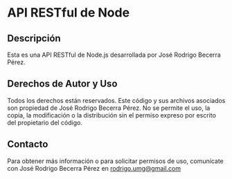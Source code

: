 # API RESTful de Node

## Descripción
Esta es una API RESTful de Node.js desarrollada por José Rodrigo Becerra Pérez.

## Derechos de Autor y Uso
Todos los derechos están reservados. Este código y sus archivos asociados son propiedad de José Rodrigo Becerra Pérez. No se permite el uso, la copia, la modificación o la distribución sin el permiso expreso por escrito del propietario del código.

## Contacto
Para obtener más información o para solicitar permisos de uso, comunícate con José Rodrigo Becerra Pérez en rodrigo.umg@gmail.com
